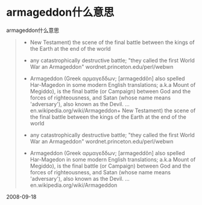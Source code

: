 # armageddon什么意思

armageddon什么意思

> + New Testament) the scene of the final battle between the kings of the Earth at the end of the world
> + any catastrophically destructive battle; "they called the first World War an Armageddon"
> wordnet.princeton.edu/perl/webwn
> 
> + Armageddon (Greek αρμαγεδδων; [armageddôn] also spelled Har-Magedon in some modern English translations; a.k.a Mount of Megiddo), is the final battle (or Campaign) between God and the forces of righteousness, and Satan (whose name means 'adversary'), also known as the Devil. ...
> en.wikipedia.org/wiki/Armageddon+ New Testament) the scene of the final battle between the kings of the Earth at the end of the world
> + any catastrophically destructive battle; "they called the first World War an Armageddon"
> wordnet.princeton.edu/perl/webwn
> 
> + Armageddon (Greek αρμαγεδδων; [armageddôn] also spelled Har-Magedon in some modern English translations; a.k.a Mount of Megiddo), is the final battle (or Campaign) between God and the forces of righteousness, and Satan (whose name means 'adversary'), also known as the Devil. ...
> en.wikipedia.org/wiki/Armageddon


2008-09-18